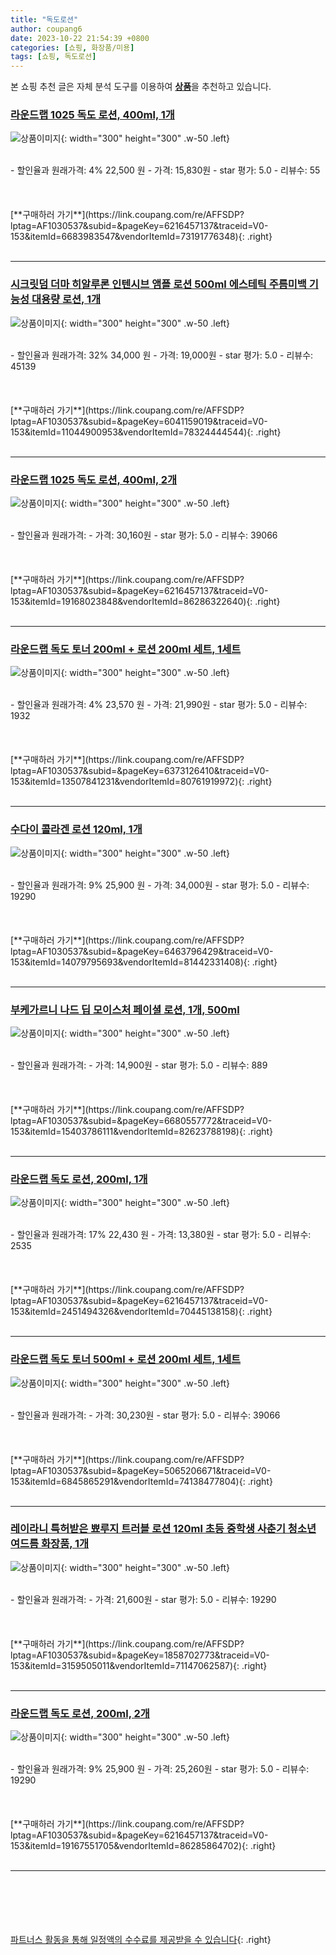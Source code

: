 ```yaml
---
title: "독도로션"
author: coupang6
date: 2023-10-22 21:54:39 +0800
categories: [쇼핑, 화장품/미용]
tags: [쇼핑, 독도로션]
---
```


본 쇼핑 추천 글은 자체 분석 도구를 이용하여 [**상품**](https://link.coupang.com/a/bao1ui)을 추천하고 있습니다.

### [라운드랩 1025 독도 로션, 400ml, 1개](https://link.coupang.com/re/AFFSDP?lptag=AF1030537&subid=&pageKey=6216457137&traceid=V0-153&itemId=6683983547&vendorItemId=73191776348)

![상품이미지](https://thumbnail9.coupangcdn.com/thumbnails/remote/230x230ex/image/retail/images/4531142899274631-201bed84-fbef-4733-a59b-97b446a7787a.jpg){: width="300" height="300" .w-50 .left}


<br>
- 할인율과 원래가격: 4%  22,500   원
- 가격: 15,830원
- star 평가: 5.0
- 리뷰수: 55
<br>
<br>
<br>
<br>
[**구매하러 가기**](https://link.coupang.com/re/AFFSDP?lptag=AF1030537&subid=&pageKey=6216457137&traceid=V0-153&itemId=6683983547&vendorItemId=73191776348){: .right}
<br>
<br>

---

### [시크릿덤 더마 히알루론 인텐시브 앰플 로션 500ml 에스테틱 주름미백 기능성 대용량 로션, 1개](https://link.coupang.com/re/AFFSDP?lptag=AF1030537&subid=&pageKey=6041159019&traceid=V0-153&itemId=11044900953&vendorItemId=78324444544)

![상품이미지](https://thumbnail9.coupangcdn.com/thumbnails/remote/230x230ex/image/vendor_inventory/3cab/38b89409b9d7d50b2a2e7bb212aef10c6c028879a985c6708d6bc1c69d7e.jpg){: width="300" height="300" .w-50 .left}


<br>
- 할인율과 원래가격: 32%  34,000   원
- 가격: 19,000원
- star 평가: 5.0
- 리뷰수: 45139
<br>
<br>
<br>
<br>
[**구매하러 가기**](https://link.coupang.com/re/AFFSDP?lptag=AF1030537&subid=&pageKey=6041159019&traceid=V0-153&itemId=11044900953&vendorItemId=78324444544){: .right}
<br>
<br>

---

### [라운드랩 1025 독도 로션, 400ml, 2개](https://link.coupang.com/re/AFFSDP?lptag=AF1030537&subid=&pageKey=6216457137&traceid=V0-153&itemId=19168023848&vendorItemId=86286322640)

![상품이미지](https://thumbnail6.coupangcdn.com/thumbnails/remote/230x230ex/image/retail/images/82f2a042-1bd9-44d0-b078-3be96a904f067875560311196217343.png){: width="300" height="300" .w-50 .left}


<br>
- 할인율과 원래가격: 
- 가격: 30,160원
- star 평가: 5.0
- 리뷰수: 39066
<br>
<br>
<br>
<br>
[**구매하러 가기**](https://link.coupang.com/re/AFFSDP?lptag=AF1030537&subid=&pageKey=6216457137&traceid=V0-153&itemId=19168023848&vendorItemId=86286322640){: .right}
<br>
<br>

---

### [라운드랩 독도 토너 200ml + 로션 200ml 세트, 1세트](https://link.coupang.com/re/AFFSDP?lptag=AF1030537&subid=&pageKey=6373126410&traceid=V0-153&itemId=13507841231&vendorItemId=80761919972)

![상품이미지](https://thumbnail9.coupangcdn.com/thumbnails/remote/230x230ex/image/retail/images/4089689149547748-3cdc53a9-9448-4a1f-ba79-553af99a0921.jpg){: width="300" height="300" .w-50 .left}


<br>
- 할인율과 원래가격: 4%  23,570   원
- 가격: 21,990원
- star 평가: 5.0
- 리뷰수: 1932
<br>
<br>
<br>
<br>
[**구매하러 가기**](https://link.coupang.com/re/AFFSDP?lptag=AF1030537&subid=&pageKey=6373126410&traceid=V0-153&itemId=13507841231&vendorItemId=80761919972){: .right}
<br>
<br>

---

### [수다이 콜라겐 로션 120ml, 1개](https://link.coupang.com/re/AFFSDP?lptag=AF1030537&subid=&pageKey=6463796429&traceid=V0-153&itemId=14079795693&vendorItemId=81442331408)

![상품이미지](https://thumbnail7.coupangcdn.com/thumbnails/remote/230x230ex/image/vendor_inventory/2fad/6ad37b3078741c30772bce34e998d7f5c772751d124076e9800e91af06aa.jpg){: width="300" height="300" .w-50 .left}


<br>
- 할인율과 원래가격: 9%  25,900   원
- 가격: 34,000원
- star 평가: 5.0
- 리뷰수: 19290
<br>
<br>
<br>
<br>
[**구매하러 가기**](https://link.coupang.com/re/AFFSDP?lptag=AF1030537&subid=&pageKey=6463796429&traceid=V0-153&itemId=14079795693&vendorItemId=81442331408){: .right}
<br>
<br>

---

### [부케가르니 나드 딥 모이스처 페이셜 로션, 1개, 500ml](https://link.coupang.com/re/AFFSDP?lptag=AF1030537&subid=&pageKey=6680557772&traceid=V0-153&itemId=15403786111&vendorItemId=82623788198)

![상품이미지](https://thumbnail7.coupangcdn.com/thumbnails/remote/230x230ex/image/rs_quotation_api/jyve1wuj/421d526e16b44610bc0e78510502d9a6.jpg){: width="300" height="300" .w-50 .left}


<br>
- 할인율과 원래가격: 
- 가격: 14,900원
- star 평가: 5.0
- 리뷰수: 889
<br>
<br>
<br>
<br>
[**구매하러 가기**](https://link.coupang.com/re/AFFSDP?lptag=AF1030537&subid=&pageKey=6680557772&traceid=V0-153&itemId=15403786111&vendorItemId=82623788198){: .right}
<br>
<br>

---

### [라운드랩 독도 로션, 200ml, 1개](https://link.coupang.com/re/AFFSDP?lptag=AF1030537&subid=&pageKey=6216457137&traceid=V0-153&itemId=2451494326&vendorItemId=70445138158)

![상품이미지](https://thumbnail9.coupangcdn.com/thumbnails/remote/230x230ex/image/retail/images/1701395719541016-8cb33080-b834-4073-b258-70e18d4f4e01.png){: width="300" height="300" .w-50 .left}


<br>
- 할인율과 원래가격: 17%  22,430   원
- 가격: 13,380원
- star 평가: 5.0
- 리뷰수: 2535
<br>
<br>
<br>
<br>
[**구매하러 가기**](https://link.coupang.com/re/AFFSDP?lptag=AF1030537&subid=&pageKey=6216457137&traceid=V0-153&itemId=2451494326&vendorItemId=70445138158){: .right}
<br>
<br>

---

### [라운드랩 독도 토너 500ml + 로션 200ml 세트, 1세트](https://link.coupang.com/re/AFFSDP?lptag=AF1030537&subid=&pageKey=5065206671&traceid=V0-153&itemId=6845865291&vendorItemId=74138477804)

![상품이미지](https://thumbnail10.coupangcdn.com/thumbnails/remote/230x230ex/image/retail/images/2422274665120793-2a898ec6-7477-460b-8a6e-7ed57067479f.jpg){: width="300" height="300" .w-50 .left}


<br>
- 할인율과 원래가격: 
- 가격: 30,230원
- star 평가: 5.0
- 리뷰수: 39066
<br>
<br>
<br>
<br>
[**구매하러 가기**](https://link.coupang.com/re/AFFSDP?lptag=AF1030537&subid=&pageKey=5065206671&traceid=V0-153&itemId=6845865291&vendorItemId=74138477804){: .right}
<br>
<br>

---

### [레이라니 특허받은 뾰루지 트러블 로션 120ml 초등 중학생 사춘기 청소년 여드름 화장품, 1개](https://link.coupang.com/re/AFFSDP?lptag=AF1030537&subid=&pageKey=1858702773&traceid=V0-153&itemId=3159505011&vendorItemId=71147062587)

![상품이미지](https://thumbnail10.coupangcdn.com/thumbnails/remote/230x230ex/image/vendor_inventory/055f/3fa9045f0e8cfa3c4850eeade7b0a8a6a025cfc6236cfd6bb6cf141dca13.jpg){: width="300" height="300" .w-50 .left}


<br>
- 할인율과 원래가격: 
- 가격: 21,600원
- star 평가: 5.0
- 리뷰수: 19290
<br>
<br>
<br>
<br>
[**구매하러 가기**](https://link.coupang.com/re/AFFSDP?lptag=AF1030537&subid=&pageKey=1858702773&traceid=V0-153&itemId=3159505011&vendorItemId=71147062587){: .right}
<br>
<br>

---

### [라운드랩 독도 로션, 200ml, 2개](https://link.coupang.com/re/AFFSDP?lptag=AF1030537&subid=&pageKey=6216457137&traceid=V0-153&itemId=19167551705&vendorItemId=86285864702)

![상품이미지](https://thumbnail7.coupangcdn.com/thumbnails/remote/230x230ex/image/retail/images/55c21a88-7f44-4efb-969e-4357befd96a15344846762361252711.png){: width="300" height="300" .w-50 .left}


<br>
- 할인율과 원래가격: 9%  25,900   원
- 가격: 25,260원
- star 평가: 5.0
- 리뷰수: 19290
<br>
<br>
<br>
<br>
[**구매하러 가기**](https://link.coupang.com/re/AFFSDP?lptag=AF1030537&subid=&pageKey=6216457137&traceid=V0-153&itemId=19167551705&vendorItemId=86285864702){: .right}
<br>
<br>

---
<br><br><br><br><br> [파트너스 활동을 통해 일정액의 수수료를 제공받을 수 있습니다](https://link.coupang.com/a/bao1ui){: .right}